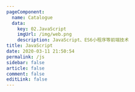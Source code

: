 ```yaml
---
pageComponent: 
  name: Catalogue
  data: 
    key: 02.JavaScript
    imgUrl: /img/web.png
    description: JavaScript、ES6小程序等前端技术
title: JavaScript
date: 2020-03-11 21:50:54
permalink: /js
sidebar: false
article: false
comment: false
editLink: false
---
```

